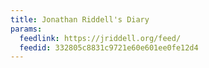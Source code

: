 ```yaml
---
title: Jonathan Riddell's Diary
params:
  feedlink: https://jriddell.org/feed/
  feedid: 332805c8831c9721e60e601ee0fe12d4
---
```

